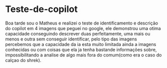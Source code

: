 # Teste-de-copilot
Boa tarde sou o Matheus e realizei o teste de identificamento e descrição do copilot em 4 imagens que peguei no google, ele demonstrou uma otima capacidade conseguindo descrever duas perfeitamente, uma mais ou menos e outra sem conseguir identificar, pelo tipo das imagens percebemos que a capacidade da ia esta muito limitada ainda a imagens conhecidas ou com coisas que ela ja tenha bastande informações sobre, impossibilitando a analise de algo mais fora do comum(como era o caso do calçao do shrek).
